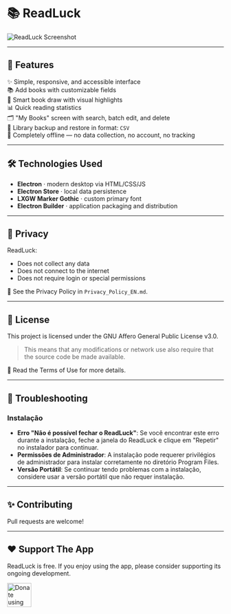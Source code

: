 # 📚 ReadLuck
 

![ReadLuck Screenshot](./assets/screenshots/READLUCK_PAGE1.png)

---

## 🚀 Features

✨ Simple, responsive, and accessible interface  
📚 Add books with customizable fields  
🎲 Smart book draw with visual highlights  
📊 Quick reading statistics  
🗂️ "My Books" screen with search, batch edit, and delete  
💾 Library backup and restore in format: `CSV`  
🔐 Completely offline — no data collection, no account, no tracking

---

## 🛠️ Technologies Used

- **Electron** · modern desktop via HTML/CSS/JS
- **Electron Store** · local data persistence
- **LXGW Marker Gothic** · custom primary font
- **Electron Builder** · application packaging and distribution

---

## 🔐 Privacy

ReadLuck:

- Does not collect any data
- Does not connect to the internet
- Does not require login or special permissions

📜 See the Privacy Policy in `Privacy_Policy_EN.md`.

---

## 📜 License

This project is licensed under the GNU Affero General Public License v3.0.

> This means that any modifications or network use also require that the source code be made available.

📄 Read the Terms of Use for more details.

---

## 🔧 Troubleshooting

### Instalação

- **Erro "Não é possível fechar o ReadLuck"**: Se você encontrar este erro durante a instalação, feche a janela do ReadLuck e clique em "Repetir" no instalador para continuar.
- **Permissões de Administrador**: A instalação pode requerer privilégios de administrador para instalar corretamente no diretório Program Files.
- **Versão Portátil**: Se continuar tendo problemas com a instalação, considere usar a versão portátil que não requer instalação.

---

## ✨ Contributing

Pull requests are welcome!

---

## ❤️ Support The App

ReadLuck is free. If you enjoy using the app, please consider supporting its ongoing development.

<p>
  <a href="https://liberapay.com/jlimeira/donate"><img alt="Donate using Liberapay" height="56" src="https://liberapay.com/assets/widgets/donate.svg"></a>
  </a>
</p>

